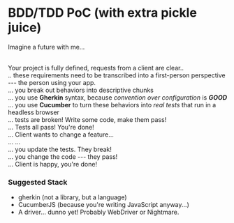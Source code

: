 # BDD/TDD PoC (with extra pickle juice)

Imagine a future with me...

<br /> Your project is fully defined, requests from a client are clear..
<br />.. these requirements need to be transcribed into a first-person perspective --- the person using your app.
<br />... you break out behaviors into descriptive chunks
<br />... you use **Gherkin** syntax, because _convention over configuration_ is ***GOOD***
<br />... you use **Cucumber** to turn these behaviors into *real tests* that run in a headless browser
<br />... tests are broken! Write some code, make them pass!
<br />... Tests all pass! You're done!
<br />... Client wants to change a feature...
<br />... ...
<br />... you update the tests. They break!
<br />... you change the code --- they pass!
<br />... Client is happy, you're done!


### Suggested Stack

- gherkin (not a library, but a language)
- CucumberJS (because you're writing JavaScript anyway...)
- A driver... dunno yet! Probably WebDriver or Nightmare.


